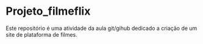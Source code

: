 # Projeto_filmeflix
Este repositório é uma atividade da aula git/gihub dedicado a criação de um site de plataforma de filmes.
